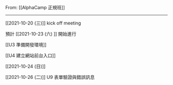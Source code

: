 From: [[AlphaCamp 正規班]]

---

[[2021-10-20 (三)]] kick off meeting

預計 [[2021-10-23 (六) ]] 開始進行

[[U3 準備開發環境]]

[[U4 建立網站前台入口]]

[[2021-10-24 (日)]]

[[2021-10-26 (二)]] U9 表單驗證與錯誤訊息

